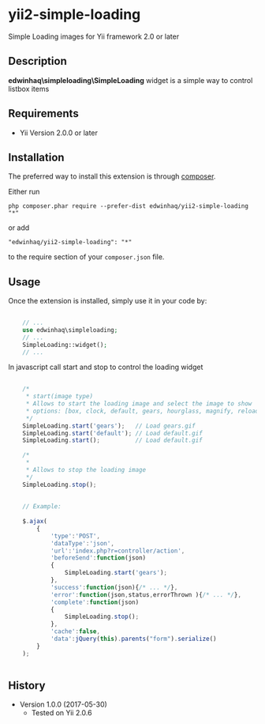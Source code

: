 yii2-simple-loading
============
Simple Loading images for Yii framework 2.0 or later

Description
-----------

**edwinhaq\simpleloading\SimpleLoading** widget is a simple way to control listbox items

Requirements
------------
+ Yii Version 2.0.0 or later

Installation
------------

The preferred way to install this extension is through [composer](http://getcomposer.org/download/).

Either run

```
php composer.phar require --prefer-dist edwinhaq/yii2-simple-loading "*"
```

or add

```
"edwinhaq/yii2-simple-loading": "*"
```

to the require section of your `composer.json` file.


Usage
-----

Once the extension is installed, simply use it in your code by:

```php
	
	// ...
	use edwinhaq\simpleloading;
	// ...
	SimpleLoading::widget();
	// ...
```

In javascript call start and stop to control the loading widget 

```javascript
	
	/*
	 * start(image type)
	 * Allows to start the loading image and select the image to show
	 * options: [box, clock, default, gears, hourglass, magnify, reload, ring-alt, ring, ripple, rolling]
	 */
	SimpleLoading.start('gears'); 	// Load gears.gif
	SimpleLoading.start('default'); // Load default.gif
	SimpleLoading.start(); 			// Load default.gif
	
	/*
	 *
	 * Allows to stop the loading image
	 */
	SimpleLoading.stop();
	
	
	// Example:
	
	$.ajax(
		{
			'type':'POST',
			'dataType':'json',
			'url':'index.php?r=controller/action',
			'beforeSend':function(json)
			{ 
				SimpleLoading.start('gears'); 
			},
			'success':function(json){/* ... */},
			'error':function(json,status,errorThrown ){/* ... */},
			'complete':function(json)
			{
				SimpleLoading.stop();
			},
			'cache':false,
			'data':jQuery(this).parents("form").serialize()
		}
	);
	

```

History
-------

+ Version 1.0.0 (2017-05-30)
    + Tested on Yii 2.0.6
